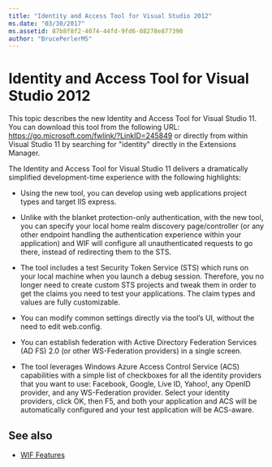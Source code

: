 ```yaml
---
title: "Identity and Access Tool for Visual Studio 2012"
ms.date: "03/30/2017"
ms.assetid: 87b8f8f2-4074-44fd-9fd6-08278e877390
author: "BrucePerlerMS"
---
```

# Identity and Access Tool for Visual Studio 2012
This topic describes the new Identity and Access Tool for Visual Studio 11. You can download this tool from the following URL: <https://go.microsoft.com/fwlink/?LinkID=245849> or directly from within Visual Studio 11 by searching for "identity" directly in the Extensions Manager.  
  
 The Identity and Access Tool for Visual Studio 11 delivers a dramatically simplified development-time experience with the following highlights:  
  
- Using the new tool, you can develop using web applications project types and target IIS express.  
  
- Unlike with the blanket protection-only authentication, with the new tool, you can specify your local home realm discovery page/controller (or any other endpoint handling the authentication experience within your application) and WIF will configure all unauthenticated requests to go there, instead of redirecting them to the STS.  
  
- The tool includes a test Security Token Service (STS) which runs on your local machine when you launch a debug session. Therefore, you no longer need to create custom STS projects and tweak them in order to get the claims you need to test your applications. The claim types and values are fully customizable.  
  
- You can modify common settings directly via the tool’s UI, without the need to edit web.config.  
  
- You can establish federation with Active Directory Federation Services (AD FS) 2.0 (or other WS-Federation providers) in a single screen.  
  
- The tool leverages Windows Azure Access Control Service (ACS) capabilities with a simple list of checkboxes for all the identity providers that you want to use: Facebook, Google, Live ID, Yahoo!, any OpenID provider, and any WS-Federation provider. Select your identity providers, click OK, then F5, and both your application and ACS will be automatically configured and your test application will be ACS-aware.  
  
## See also

- [WIF Features](../../../docs/framework/security/wif-features.md)
